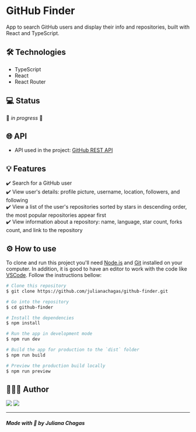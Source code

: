 # GitHub Finder

App to search GitHub users and display their info and repositories, built with React and TypeScript.

## 🛠️ Technologies

- TypeScript
- React
- React Router

## 💻 Status

🚧 _in progress_ 🚧

## 🌐 API

- API used in the project: [GitHub REST API](https://docs.github.com/en/rest)

## 💡 Features

✔️ Search for a GitHub user \
✔️ View user's details: profile picture, username, location, followers, and following \
✔️ View a list of the user's repositories sorted by stars in descending order, the most popular repositories appear first\
✔️ View information about a repository: name, language, star count, forks count, and link to the repository

## ⚙️ How to use

To clone and run this project you'll need [Node.js](https://nodejs.org/en/) and [Git](https://git-scm.com) installed on your computer. In addition, it is good to have an editor to work with the code like [VSCode](https://code.visualstudio.com/). Follow the instructions bellow:

```bash
# Clone this repository
$ git clone https://github.com/julianachagas/github-finder.git

# Go into the repository
$ cd github-finder

# Install the dependencies
$ npm install

# Run the app in development mode
$ npm run dev

# Build the app for production to the `dist` folder
$ npm run build

# Preview the production build locally
$ npm run preview

```

## 👩🏻‍💻 Author

<a href="https://www.linkedin.com/in/juliana--chagas/" target="_blank"><img src="https://img.shields.io/badge/LinkedIn-0077B5?style=for-the-badge&logo=linkedin&logoColor=white"></a>
<a href="https://twitter.com/JulianaCoding" target="_blank"><img src="https://img.shields.io/badge/Twitter-1DA1F2?style=for-the-badge&logo=twitter&logoColor=white"></a>

---

##### Made with 💜 by Juliana Chagas
